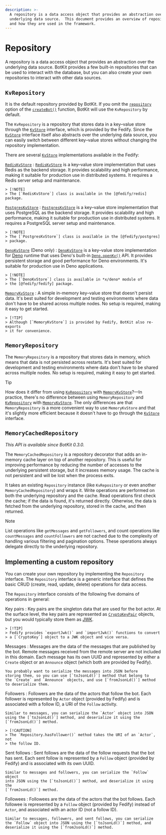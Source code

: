```yaml
---
description: >-
  A repository is a data access object that provides an abstraction over the
  underlying data source.  This document provides an overview of repositories
  and how they are used in the framework.
---
```


Repository
==========

A repository is a data access object that provides an abstraction over the
underlying data source.  BotKit provides a few built-in repositories that
can be used to interact with the database, but you can also create your own
repositories to interact with other data sources.


`KvRepository`
--------------

It is the default repository provided by BotKit.  If you omit the
[`repository`](./bot.md#createbotoptions-repository) option of
the [`createBot()`](./bot.md#instantiation) function, BotKit will use
the `KvRepository` by default.

The `KvRepository` is a repository that stores data in a key–value store
through the [`KvStore`] interface, which is provided by the Fedify.
Since the [`KvStore`] interface itself also abstracts over the underlying
data source, you can easily switch between different key–value stores
without changing the repository implementation.

There are several [`KvStore`] implementations available in the Fedify:

[`RedisKvStore`]
:   [`RedisKvStore`] is a key–value store implementation that uses Redis as
    the backend storage.  It provides scalability and high performance, making
    it suitable for production use in distributed systems.  It requires
    a Redis server setup and maintenance.

    > [!NOTE]
    > The [`RedisKvStore`] class is available in the [@fedify/redis] package.

[`PostgresKvStore`]
:   [`PostgresKvStore`] is a key–value store implementation that uses
    PostgreSQL as the backend storage.  It provides scalability and high
    performance, making it suitable for production use in distributed systems.
    It requires a PostgreSQL server setup and maintenance.

    > [!NOTE]
    > The [`PostgresKvStore`] class is available in the [@fedify/postgres]
    > package.

[`DenoKvStore`] (Deno only)
:   [`DenoKvStore`] is a key–value store implementation for [Deno] runtime
    that uses Deno's built-in [`Deno.openKv()`] API.  It provides persistent
    storage and good performance for Deno environments.  It's suitable for
    production use in Deno applications.

    > [!NOTE]
    > The [`DenoKvStore`] class is available in *x/deno* module of
    > the [@fedify/fedify] package.

[`MemoryKvStore`]
:   A simple in-memory key–value store that doesn't persist data.  It's
    best suited for development and testing environments where data don't
    have to be shared across multiple nodes.  No setup is required, making
    it easy to get started.

    > [!TIP]
    > Although [`MemoryKvStore`] is provided by Fedify, BotKit also re-exports
    > it for convenience.

[`KvStore`]: https://fedify.dev/manual/kv
[`RedisKvStore`]: https://fedify.dev/manual/kv#rediskvstore
[@fedify/redis]: https://github.com/fedify-dev/redis
[`PostgresKvStore`]: https://fedify.dev/manual/kv#postgreskvstore
[@fedify/postgres]: https://github.com/fedify-dev/postgres
[`DenoKvStore`]: https://fedify.dev/manual/kv#denokvstore-deno-only
[Deno]: https://deno.com/
[`Deno.openKv()`]: https://docs.deno.com/api/deno/~/Deno.openKv
[@fedify/fedify]: https://fedify.dev/
[`MemoryKvStore`]: https://fedify.dev/manual/kv#memorykvstore


`MemoryRepository`
------------------

The `MemoryRepository` is a repository that stores data in memory, which means
that data is not persisted across restarts.  It's best suited for development
and testing environments where data don't have to be shared across multiple
nodes. No setup is required, making it easy to get started.

> [!TIP]
> How does it differ from using [`KvRepository`](#kvrepository) with
> [`MemoryKvStore`]?—In practice, there's no difference between using
> `MemoryRepository` and [`KvRepository`](#kvrepository) with
> [`MemoryKvStore`].  The only differences are that `MemoryRepository` is
> a more convenient way to use `MemoryKvStore` and that it's slightly more
> efficient because it doesn't have to go through the [`KvStore`] interface.


`MemoryCachedRepository`
------------------------

*This API is available since BotKit 0.3.0.*

The `MemoryCachedRepository` is a repository decorator that adds an in-memory
cache layer on top of another repository. This is useful for improving
performance by reducing the number of accesses to the underlying persistent
storage, but it increases memory usage. The cache is not persistent and will
be lost when the process exits.

It takes an existing `Repository` instance (like `KvRepository` or even
another `MemoryCachedRepository`) and wraps it. Write operations are performed
on both the underlying repository and the cache. Read operations first check
the cache; if the data is found, it's returned directly. Otherwise, the data
is fetched from the underlying repository, stored in the cache, and then
returned.

> [!NOTE]
> List operations like `getMessages` and `getFollowers`, and count operations
> like `countMessages` and `countFollowers` are not cached due to the
> complexity of handling various filtering and pagination options. These
> operations always delegate directly to the underlying repository.


Implementing a custom repository
--------------------------------

You can create your own repository by implementing the `Repository` interface.
The `Repository` interface is a generic interface that defines the basic
CRUD (create, read, update, delete) operations for data access.

The `Repository` interface consists of the following five domains of operations
in general:

Key pairs
:   Key pairs are the singleton data that are used for the bot actor.
    At the surface level, the key pairs are represented as [`CryptoKeyPair`]
    objects, but you would typically store them as [JWK].

    > [!TIP]
    > Fedify provides `exportJwk()` and `importJwk()` functions to convert
    > a [`CryptoKey`] object to a JWK object and vice versa.

Messages
:   Messages are the data of the messages that are published by the bot.
    Remote messages received from the remote server are not included in this
    domain.  Each message has its own UUID and represented by either
    a `Create` object or an `Announce` object (which both are provided by
    Fedify).
    
    You probably want to serialize the messages into JSON before
    storing them, so you can use [`toJsonLd()`] method that belong to
    the `Create` and `Announce` objects, and use [`fromJsonLd()`] method
    to deserialize them.

Followers
:   Followers are the data of the actors that follow the bot.  Each follower
    is represented by `Actor` object (provided by Fedify) and is associated
    with a follow ID, a URI of the `Follow` activity.

    Similar to messages, you can serialize the `Actor` object into JSON
    using the [`toJsonLd()`] method, and deserialize it using the
    [`fromJsonLd()`] method.

    > [!CAUTION]
    > The `Repository.hasFollower()` method takes the URI of an `Actor`, not
    > the follow ID.

Sent follows
:   Sent follows are the data of the follow requests that the bot has sent.
    Each sent follow is represented by a `Follow` object (provided by Fedify)
    and is associated with its own UUID.

    Similar to messages and followers, you can serialize the `Follow` object
    into JSON using the [`toJsonLd()`] method, and deserialize it using the
    [`fromJsonLd()`] method.

Followees
:   Followees are the data of the actors that the bot follows.  Each followee
    is represented by a `Follow` object (provided by Fedify) instead of `Actor`,
    and associated with an actor ID (not a follow ID).

    Similar to messages, followers, and sent follows, you can serialize
    the `Follow` object into JSON using the [`toJsonLd()`] method, and
    deserialize it using the [`fromJsonLd()`] method.

[`CryptoKeyPair`]: https://developer.mozilla.org/en-US/docs/Web/API/CryptoKeyPair
[JWK]: https://datatracker.ietf.org/doc/html/rfc7517
[`CryptoKey`]: https://developer.mozilla.org/en-US/docs/Web/API/CryptoKey
[`toJsonLd()`]: https://fedify.dev/manual/vocab#json-ld
[`fromJsonLd()`]: https://fedify.dev/manual/vocab#json-ld
